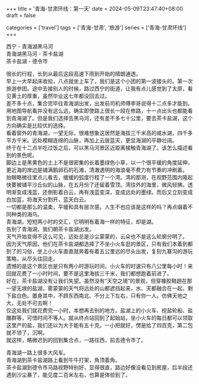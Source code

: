 +++
title = '青海-甘肃环线：第一天'
date = 2024-05-09T23:47:40+08:00
draft = false

categories = ['travel']
tags = ['青海-甘肃', '旅游']
series = ['青海-甘肃环线']
+++
    
西宁 - 青海湖黑马河    
青海湖黑马河 - 茶卡盐湖    
茶卡盐湖 - 德令市    

很长的行程，长到从最后这段高速下雨到开始的晴朗通透。    
早上一大早起床收拾，八点就坐上车了，我们是这个小团的第一波接头的。第一次旅游参团。途中去接别人的时候，路过西宁的街道，让我有点儿感觉到了太原，看见黄土的厚重，虽然毕业这七年都没回去过。    
差不多十点，集合完毕往青海湖出发，出发前司机师傅李哥说得十二点多才能到。用地图导航看并没有这么远，确实即使路上很长一段在修路，十一点出头也都能看到青海湖了。但是我们选择去黑马河，还有差不多七十公里，要去茶卡盐湖，这个方向确实是比较优的选择。    
看着窗外的青海湖，一望无际，很难想象这居然是海拔三千米高的咸水湖，四千多平方千米。远处模糊连绵的山脉，再加上云层蓝天，更显海湖的平静壮阔。    
终于在十二点半吃过饭之后，可以黑马河景区近距离接触青海湖了。该怎么描述看到的景色呢。    
脚边上是黑黄色的土上不是很密集的长着墨绿色小草，以一个很平缓的角度延伸，更近海的岸边是铺满鹅卵石的石滩，清澈透明的海浪毫不费力有节奏的冲刷着。    
抬眼略微往里点儿看去，缓缓的弧度行程了一个湾。湾的那测，在视野范围内隆起快要被铺平沙丘似的山脉，在五月份了还留着雪顶。湾往外的海里，微风轻拂。透明渐变成浅蓝，还倒影着白云，再有浅蓝变深，变成远处的墨绿。而后又立刻变成白加蓝，将海天分割开，蓝天白云。    
一切都是那么的温柔，平缓和具有层次感。人生不也应该是这样的吗？再点缀着不同种类的海鸟。    
青海湖，短短两小时的交汇，它明明有着海一样的特征，却是湖。    
告别了青海湖，我们朝茶卡盐湖出发。    
天气开始变得不这么可见，远处总是沙尘蒙蒙的，云朵也不是这么轮廓分明了。    
因为天气原因，他们在茶卡盐湖都选择了不坐小火车逛的景区，只有我们本着到都到了的习俗，坐上小火车直直就奔着有着五公里远的尽头出发，复刻九寨沟的游玩策略，从尽头往回走。    
遗憾的是这个景区也是只有两小时游玩时间，小火车的时速只有八公里每小时！来回就花费了一小时时间，要不是这里海拔三千米，我们都想跑着前进了。    
好在，茶卡盐湖没有让我们失望。虽然没有“天空之境”的景观，但穿橡胶鞋趟在那一望无垠的盐湖，雾蒙蒙的天气将远处的山都遮挡起来，水、天都融合在一起，剩下盐白色。置身其中，不顾东西南北、不分上下左右，只有你一人。仿佛天地之大，无处不可去啊！    
仅这处我们就花费完一小时，本想再去别的地方。盐湖上的小火车、挖盐轮船、盐雕群等，可惜时间不等人。就从终点站回到了起始站，坐小火车的每日都可以领取这里产的盐，我们还以为大于能有五十克，一小把就好，愣是给了四百克，第二包就不领了，沉啊。    
就这样，略微迟到的回到集合点，一路往西，前去德令市了。    
        
        
青海湖一路上很多大风车。    
青海湖到茶卡盐湖路上看到牛牛打架，角顶着角。    
茶卡盐湖到德令市马路视野特别好，显得很直，路边好像没看见到房屋，后半段还遇到沙尘暴了，能见度二百米左右，也算是体验到了。    
